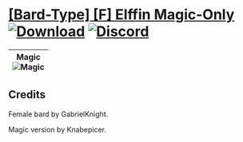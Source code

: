 # [\[Bard-Type\] \[F\] Elffin Magic-Only](https://github.com/Klokinator/FE-Repo/tree/main/Battle%20Animations/Bards,%20Dancers,%20Suppliers,%20Misc/%5BBard-Type%5D%20%5BF%5D%20Elffin%20Magic-Only) [![Download](https://img.shields.io/badge/Download--red?style=social&logo=github)](https://minhaskamal.github.io/DownGit/#/home?url=https://github.com/Klokinator/FE-Repo/tree/main/Battle%20Animations/Bards,%20Dancers,%20Suppliers,%20Misc/%5BBard-Type%5D%20%5BF%5D%20Elffin%20Magic-Only) [![Discord](https://img.shields.io/badge/Discord--blue?style=social&logo=discord)](https://discord.gg/C7VNGnyTPA)

| <b>Magic</b><br/><img alt="Magic" src="https://raw.githubusercontent.com/Klokinator/FE-Repo/main/Battle%20Animations/Bards,%20Dancers,%20Suppliers,%20Misc/%5BBard-Type%5D%20%5BF%5D%20Elffin%20Magic-Only/6.%20Magic/Magic.gif"/> |
| :---: |

## Credits

Female bard by GabrielKnight.

Magic version by Knabepicer.

